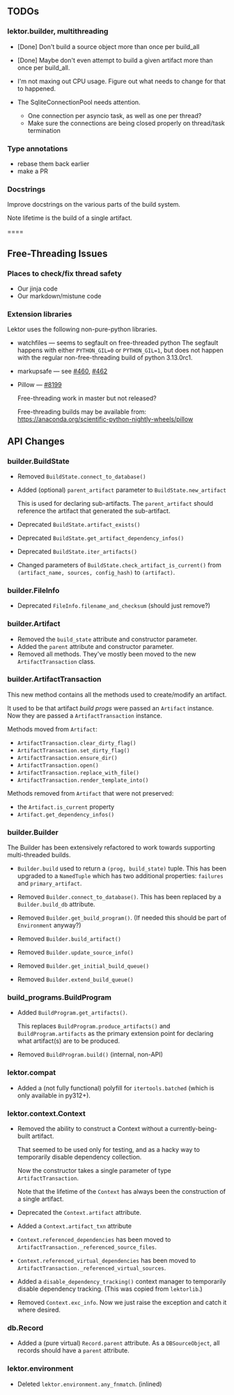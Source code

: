 ## TODOs

### lektor.builder, multithreading

- [Done] Don't build a source object more than once per build_all
- [Done] Maybe don't even attempt to build a given artifact more than once per build_all.
- I'm not maxing out CPU usage. Figure out what needs to change for that to happened.

- The SqliteConnectionPool needs attention.
  - One connection per asyncio task, as well as one per thread?
  - Make sure the connections are being closed properly on thread/task termination

### Type annotations

- rebase them back earlier
- make a PR

### Docstrings

Improve docstrings on the various parts of the build system.

Note lifetime is the build of a single artifact.

====

## Free-Threading Issues

### Places to check/fix thread safety

- Our jinja code
- Our markdown/mistune code

### Extension libraries

Lektor uses the following non-pure-python libraries.

- watchfiles — seems to segfault on free-threaded python
  The segfault happens with either `PYTHON_GIL=0` or `PYTHON_GIL=1`,
  but does not happen with the regular non-free-threading build
  of python 3.13.0rc1.

- markupsafe — see
  [#460](https://github.com/pallets/markupsafe/issues/460),
  [#462](https://github.com/pallets/markupsafe/pull/462)

- Pillow — [#8199](https://github.com/python-pillow/Pillow/issues/8199)

  Free-threading work in master but not released?

  Free-threading builds may be available from:
  https://anaconda.org/scientific-python-nightly-wheels/pillow

## API Changes

### builder.BuildState

- Removed `BuildState.connect_to_database()`

- Added (optional) `parent_artifact` parameter to `BuildState.new_artifact`

  This is used for declaring sub-artifacts. The `parent_artifact` should reference
  the artifact that generated the sub-artifact.

- Deprecated `BuildState.artifact_exists()`
- Deprecated `BuildState.get_artifact_dependency_infos()`
- Deprecated `BuildState.iter_artifacts()`

- Changed parameters of `BuildState.check_artifact_is_current()`
  from `(artifact_name, sources, config_hash)` to `(artifact)`.

### builder.FileInfo

- Deprecated `FileInfo.filename_and_checksum` (should just remove?)

### builder.Artifact

- Removed the `build_state` attribute and constructor parameter.
- Added the `parent` attribute and constructor parameter.
- Removed all methods. They've mostly been moved to the new
  `ArtifactTransaction` class.

### builder.ArtifactTransaction

This new method contains all the methods used to create/modify an artifact.

It used to be that artifact _build progs_ were passed an `Artifact` instance. Now
they are passed a `ArtifactTransaction` instance.

Methods moved from `Artifact`:

- `ArtifactTransaction.clear_dirty_flag()`
- `ArtifactTransaction.set_dirty_flag()`
- `ArtifactTransaction.ensure_dir()`
- `ArtifactTransaction.open()`
- `ArtifactTransaction.replace_with_file()`
- `ArtifactTransaction.render_template_into()`

Methods removed from `Artifact` that were not preserved:

- the `Artifact.is_current` property
- `Artifact.get_dependency_infos()`

### builder.Builder

The Builder has been extensively refactored to work towards supporting
multi-threaded builds.

- `Builder.build` used to return a `(prog, build_state)` tuple. This
  has been upgraded to a `NamedTuple` which has two additional
  properties: `failures` and `primary_artifact`.
- Removed `Builder.connect_to_database()`. This has been replaced by a
  `Builder.build_db` attribute.
- Removed `Builder.get_build_program()`.
  (If needed this should be part of `Environment` anyway?)

- Removed `Builder.build_artifact()`
- Removed `Builder.update_source_info()`
- Removed `Builder.get_initial_build_queue()`
- Removed `Builder.extend_build_queue()`

### build_programs.BuildProgram

- Added `BuildProgram.get_artifacts()`.

  This replaces `BuildProgram.produce_artifacts()` and `BuildProgram.artifacts` as the
  primary extension point for declaring what artifact(s) are to be produced.

- Removed `BuildProgram.build()` (internal, non-API)

### lektor.compat

- Added a (not fully functional) polyfill for `itertools.batched`
  (which is only available in py312+).

### lektor.context.Context

- Removed the ability to construct a Context without a currently-being-built artifact.

  That seemed to be used only for testing, and as a hacky way to
  temporarily disable dependency collection.

  Now the constructor takes a single parameter of type `ArtifactTransaction`.

  Note that the lifetime of the `Context` has always been the construction of a single artifact.

- Deprecated the `Context.artifact` attribute.
- Added a `Context.artifact_txn` attribute

- `Context.referenced_dependencies` has been moved to
  `ArtifactTransaction._referenced_source_files`.

- `Context.referenced_virtual_dependencies` has been moved to
  `ArtifactTransaction._referenced_virtual_sources`.
- Added a `disable_dependency_tracking()` context manager to temporarily
  disable dependency tracking. (This was copied from `lektorlib`.)
- Removed `Context.exc_info`. Now we just raise the exception and catch it where desired.

### db.Record

- Added a (pure virtual) `Record.parent` attribute.
  As a `DBSourceObject`, all records should have a `parent` attribute.

### lektor.environment

- Deleted `lektor.environment.any_fnmatch`. (inlined)
